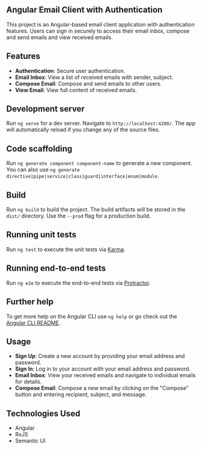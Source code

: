 
## Angular Email Client with Authentication

This project is an Angular-based email client application with authentication features. Users can sign in securely to access their email inbox, compose and send emails and view received emails.

## Features

- **Authentication**: Secure user authentication.
- **Email Inbox**: View a list of received emails with sender, subject.
- **Compose Email**: Compose and send emails to other users.
- **View Email**: View full content of received emails.

## Development server

Run `ng serve` for a dev server. Navigate to `http://localhost:4200/`. The app will automatically reload if you change any of the source files.

## Code scaffolding

Run `ng generate component component-name` to generate a new component. You can also use `ng generate directive|pipe|service|class|guard|interface|enum|module`.

## Build

Run `ng build` to build the project. The build artifacts will be stored in the `dist/` directory. Use the `--prod` flag for a production build.

## Running unit tests

Run `ng test` to execute the unit tests via [Karma](https://karma-runner.github.io).

## Running end-to-end tests

Run `ng e2e` to execute the end-to-end tests via [Protractor](http://www.protractortest.org/).

## Further help

To get more help on the Angular CLI use `ng help` or go check out the [Angular CLI README](https://github.com/angular/angular-cli/blob/master/README.md).

## Usage

- **Sign Up**: Create a new account by providing your email address and password.
- **Sign In**: Log in to your account with your email address and password.
- **Email Inbox**: View your received emails and navigate to individual emails for details.
- **Compose Email**: Compose a new email by clicking on the "Compose" button and entering recipient, subject, and message.

## Technologies Used

- Angular
- RxJS
- Semantic UI
